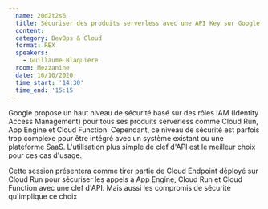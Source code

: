 ```yaml
---
  name: 20d2t2s6
  title: Sécuriser des produits serverless avec une API Key sur Google Cloud
  content:
  category: DevOps & Cloud
  format: REX
  speakers: 
    - Guillaume Blaquiere
  room: Mezzanine
  date: 16/10/2020
  time_start: '14:30'
  time_end: '15:15'
---
```

Google propose un haut niveau de sécurité basé sur des rôles IAM (Identity Access Management) pour tous ses produits serverless comme Cloud Run, App Engine et Cloud Function. Cependant, ce niveau de sécurité est parfois trop complexe pour être intégré avec un système existant ou une plateforme SaaS. L'utilisation plus simple de clef d'API est le meilleur choix pour ces cas d'usage.

Cette session présentera comme tirer partie de Cloud Endpoint déployé sur Cloud Run pour sécuriser les appels à App Engine, Cloud Run et Cloud Function avec une clef d'API. Mais aussi les compromis de sécurité qu'implique ce choix
